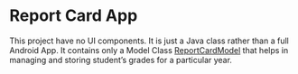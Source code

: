 # Report Card App

This project have no UI components. It is just a Java class rather than a full Android App. It contains only a Model Class [ReportCardModel]() that helps in managing and storing student’s grades for a particular year.
